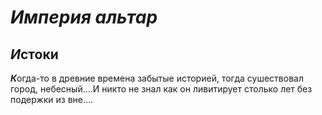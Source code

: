 #  *Империя альтар*

## *И*стоки

***К***огда-то в древние времена забытые историей, тогда сушествовал город, небесный....И никто не знал как он ливитирует столько лет без подержки из вне....

